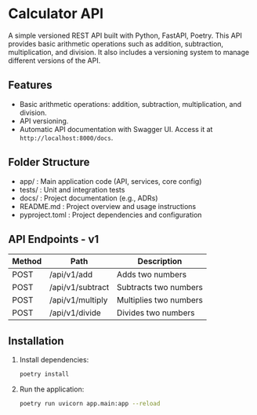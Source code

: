 # Calculator API
A simple versioned REST API built with Python, FastAPI, Poetry.
This API provides basic arithmetic operations such as addition, subtraction, multiplication, and division. It also includes a versioning system to manage different versions of the API.

## Features
- Basic arithmetic operations: addition, subtraction, multiplication, and division.
- API versioning.
- Automatic API documentation with Swagger UI. Access it at `http://localhost:8000/docs`.

## Folder Structure 
- app/         : Main application code (API, services, core config)
- tests/       : Unit and integration tests
- docs/        : Project documentation (e.g., ADRs)
- README.md    : Project overview and usage instructions
- pyproject.toml : Project dependencies and configuration


## API Endpoints - v1
| Method | Path             | Description              |
|--------|------------------|--------------------------|
| POST   | /api/v1/add      | Adds two numbers         |
| POST   | /api/v1/subtract | Subtracts two numbers    |
| POST   | /api/v1/multiply | Multiplies two numbers   |
| POST   | /api/v1/divide   | Divides two numbers      |


## Installation 

1. Install dependencies:
    ```bash
    poetry install
    ```
2. Run the application:
    ```bash
    poetry run uvicorn app.main:app --reload
    ```



